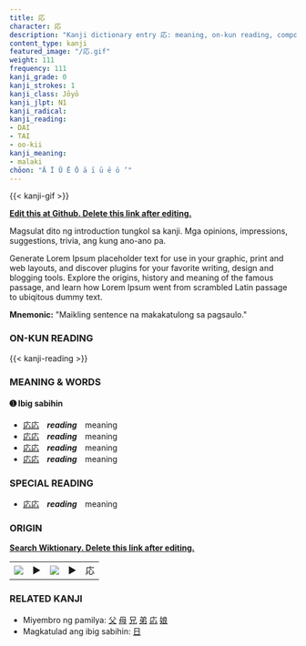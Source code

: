 ```yaml
---
title: 応
character: 応
description: "Kanji dictionary entry 応: meaning, on-kun reading, compounds, origin, related kanji"
content_type: kanji
featured_image: "/応.gif"
weight: 111
frequency: 111
kanji_grade: 0
kanji_strokes: 1
kanji_class: Jōyō
kanji_jlpt: N1
kanji_radical: 
kanji_reading: 
- DAI
- TAI
- oo-kii
kanji_meaning:
- malaki
chōon: "Ā Ī Ū Ē Ō ā ī ū ē ō ’"
---
```

[//]: # (Don't edit the line below. Kanji animated GIF code is automatically generated.)
{{< kanji-gif >}}

[//]: # (Edit below this line.)

**[Edit this at Github. Delete this link after editing.](https://github.com/tim0g/tim/tree/main/content/kanji/応/index.md)**

Magsulat dito ng introduction tungkol sa kanji. Mga opinions, impressions, suggestions, trivia, ang kung ano-ano pa.

Generate Lorem Ipsum placeholder text for use in your graphic, print and web layouts, and discover plugins for your favorite writing, design and blogging tools. Explore the origins, history and meaning of the famous passage, and learn how Lorem Ipsum went from scrambled Latin passage to ubiqitous dummy text.
 
**Mnemonic:** "Maikling sentence na makakatulong sa pagsaulo."

### ON-KUN READING

[//]: # (Don't edit the line below. ON-KUN READING code is automatically generated.)
{{< kanji-reading >}}

### MEANING & WORDS

#### ➊ **Ibig sabihin**
  - [応](../応)[応](../応)　***reading***　meaning
  - [応](../応)[応](../応)　***reading***　meaning
  - [応](../応)[応](../応)　***reading***　meaning
  - [応](../応)[応](../応)　***reading***　meaning

### SPECIAL READING
  - [応](../応)[応](../応)　***reading***　meaning

### ORIGIN

**[Search Wiktionary. Delete this link after editing.](https://wiktionary.org/wiki/応)**
<table class="kanji-table"><tr><td>
<img src="60px-応-bronze.svg.png">
</td><td>▶</td><td>
<img src="60px-応-oracle.svg.png">
</td><td>▶</td>
<td class="kanji-origin">応</td>
</tr></table>

### RELATED KANJI
- Miyembro ng pamilya: [父](../父) [母](../母) [兄](../兄) [弟](../弟) [応](../応) [娘](../娘)
- Magkatulad ang ibig sabihin: [日](../日)
